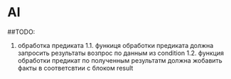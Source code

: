 # AI
##TODO:
1. обработка предиката
1.1. функиця обработки предиката должна запросить результаты возпрос по данным из condition
1.2. функция обработки предикат по полученным результатм должна жобавить факты в соответсвтии с блоком result
